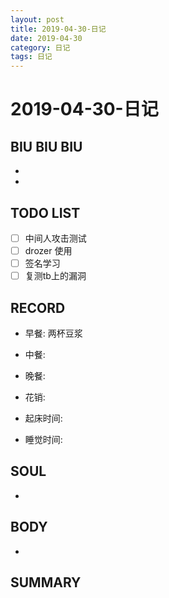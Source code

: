 ```yaml
---
layout: post
title: 2019-04-30-日记
date: 2019-04-30
category: 日记
tags: 日记
---
```

# 2019-04-30-日记
## BIU BIU BIU
- 
- 
 
## TODO LIST
- [ ] 中间人攻击测试
- [ ] drozer 使用
- [ ] 签名学习
- [ ] 复测tb上的漏洞 
 
## RECORD
- 早餐:  两杯豆浆
- 中餐:  
- 晚餐:  
 
- 花销:  
 
- 起床时间:  
- 睡觉时间:  
 
## SOUL
- 
 
## BODY
- 
 
## SUMMARY
 
 
